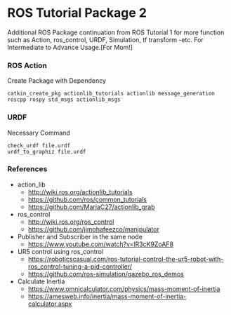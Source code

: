 # ROS Tutorial Package 2
Additional ROS Package continuation from ROS Tutorial 1 for more function such as Action, ros_control, URDF, Simulation, tf transform -etc. For Intermediate to Advance Usage.[For Mom!]

### ROS Action
Create Package with Dependency
```
catkin_create_pkg actionlib_tutorials actionlib message_generation roscpp rospy std_msgs actionlib_msgs
```

### URDF
Necessary Command
```
check_urdf file.urdf
urdf_to_graphiz file.urdf
```

### References
- action_lib
  - http://wiki.ros.org/actionlib_tutorials
  - https://github.com/ros/common_tutorials
  - https://github.com/MariaC27/actionlib_grab
- ros_control
  - http://wiki.ros.org/ros_control
  - https://github.com/jimohafeezco/manipulator
- Publisher and Subscriber in the same node 
  - https://www.youtube.com/watch?v=lR3cK9ZoAF8
- UR5 control using ros_control
  - https://roboticscasual.com/ros-tutorial-control-the-ur5-robot-with-ros_control-tuning-a-pid-controller/
  - https://github.com/ros-simulation/gazebo_ros_demos
- Calculate Inertia
  - https://www.omnicalculator.com/physics/mass-moment-of-inertia
  - https://amesweb.info/inertia/mass-moment-of-inertia-calculator.aspx